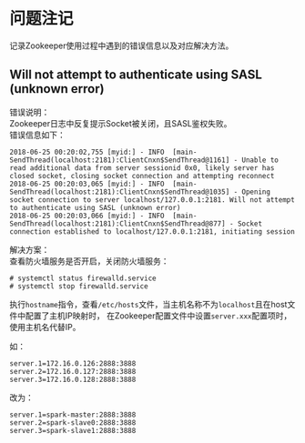 # 问题注记
记录Zookeeper使用过程中遇到的错误信息以及对应解决方法。

## Will not attempt to authenticate using SASL (unknown error)
错误说明：<br>
Zookeeper日志中反复提示Socket被关闭，且SASL鉴权失败。<br>
错误信息如下：

```
2018-06-25 00:20:02,755 [myid:] - INFO  [main-SendThread(localhost:2181):ClientCnxn$SendThread@1161] - Unable to read additional data from server sessionid 0x0, likely server has closed socket, closing socket connection and attempting reconnect
2018-06-25 00:20:03,065 [myid:] - INFO  [main-SendThread(localhost:2181):ClientCnxn$SendThread@1035] - Opening socket connection to server localhost/127.0.0.1:2181. Will not attempt to authenticate using SASL (unknown error)
2018-06-25 00:20:03,066 [myid:] - INFO  [main-SendThread(localhost:2181):ClientCnxn$SendThread@877] - Socket connection established to localhost/127.0.0.1:2181, initiating session
```

解决方案：<br>
查看防火墙服务是否开启，关闭防火墙服务：

```
# systemctl status firewalld.service
# systemctl stop firewalld.service
```

执行`hostname`指令，查看`/etc/hosts`文件，当主机名称不为`localhost`且在host文件中配置了主机IP映射时，
在Zookeeper配置文件中设置`server.xxx`配置项时，使用主机名代替IP。

如：

```
server.1=172.16.0.126:2888:3888
server.2=172.16.0.127:2888:3888
server.3=172.16.0.128:2888:3888
```

改为：

```
server.1=spark-master:2888:3888
server.2=spark-slave0:2888:3888
server.3=spark-slave1:2888:3888
```
